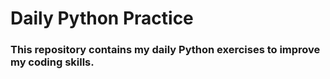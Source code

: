 # Daily Python Practice


<h3>This repository contains my daily Python exercises to improve my coding skills.</h3>

